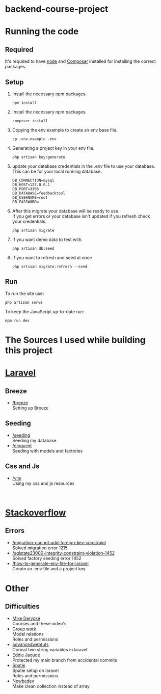 # backend-course-project

# Running the code

## Required
It's required to have <a href="https://nodejs.org/en/">node</a> and <a href="https://getcomposer.org/">Composer</a> installed for installing the correct packages.

## Setup
<ol>

<li>
    Install the necessary npm packages.
</li>

    npm install

<li>
    Install the necessary npm packages.
</li>

    composer install

<li>
    Copying the env example to create an env base file.
</li>

    cp .env.example .env

<li>
    Generating a project key in your env file.
</li>

    php artisan key:generate

<li>
    update your database credentials in the .env file to use your database.</br>
    This can be for your local running database.
</li>

    DB_CONNECTION=mysql
    DB_HOST=127.0.0.1
    DB_PORT=3306
    DB_DATABASE=feedbacktool
    DB_USERNAME=root
    DB_PASSWORD=

<li>
    After this migrate your database will be ready to use.</br>
    If you get errors or your database isn't updated if you refresh check your credentials.
</li>

    php artisan migrate

<li>
    If you want demo data to test with.
</li>

    php artisan db:seed

<li>
    If you want to refresh and seed at once
</li>

    php artisan migrate:refresh --seed

</ol>

## Run

To run the site use:

    php artisan serve

To keep the JavaScript up-to-date run:

    npm run dev


# The Sources I used while building this project

# <a href="https://laravel.com/docs/">Laravel</a>

## Breeze
<ul>
    <li>
        <a href="https://laravel.com/docs/9.x/starter-kits#laravel-breeze">/breeze</a></br>
        Setting up Breeze
    </li>

</ul>

## Seeding
<ul>
    <li>
        <a href="https://laravel.com/docs/9.x/seeding">/seeding</a></br>
        Seeding my database
    </li>
    <li>
        <a href="https://laravel.com/docs/9.x/eloquent">/eloquent</a></br>
        Seeding with models and factories
    </li>
</ul>

## Css and Js
<ul>
    <li>
        <a href="https://laravel.com/docs/9.x/vite#loading-your-scripts-and-styles">/vite</a></br>
        Using my css and js resources 
    </li>
</ul></br>

# <a href="https://stackoverflow.com/questions">Stackoverflow</a>
## Errors
<ul>
    <li>
        <a href="https://stackoverflow.com/questions/22615926">/migration-cannot-add-foreign-key-constraint</a></br>
        Solved migration error 1215
    </li>
    <li>
        <a href="https://stackoverflow.com/questions/17648179">/sqlstate23000-integrity-constraint-violation-1452</a></br>
        Solved factory seeding error 1452
    </li>
    <li>
        <a href="https://stackoverflow.com/questions/29915514">/how-to-generate-env-file-for-laravel</a></br>
        Create an .env file and a project key
    </li>
</ul>

# <a>Other</a>
## Difficulties
<ul>
    <li>
        <a href="https://www.youtube.com/watch?v=R1BMnDrIV7Y&list=PLGsnrfn8XzXir-hMxFje5t67igMN8v7ZT">Mike Derycke</a></br>
        Courses and these video's
    </li>
    <li>
        <a href="https://github.com/EHB-MCT/full-projects-4-goat">Group work</a></br>
        Model relations</br>
        Roles and permissions
    </li>
    <li>
        <a href="https://advancedwebtuts.com/tutorial/how-to-add-two-string-type-variables-in-laravel">advancedwebtuts</a></br>
        Concat two string variables in laravel
    </li>
    <li>
        <a href="https://www.youtube.com/watch?v=CNCE1gts2Yw">Eddie Jaoude</a></br>
        Protected my main branch from accidental commits
    </li>
    <li>
        <a href="https://spatie.be/docs/laravel-permission/v5/installation-laravel">Spatie</a></br>
        Spatie setup on laravel</br>
        Roles and permissions
    </li>
    <li>
        <a href="https://newbedev.com/how-to-manually-create-a-new-empty-eloquent-collection-in-laravel-4">Newbedev</a></br>
        Make clean collection instead of array
    </li>
</ul>